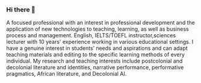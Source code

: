 ### Hi there 👋

A focused professional with an interest in professional development and the application of new technologies to teaching, learning, as well as business process and management.
English, IELTS/TOEFL instructor,sciences lecturer with 10 years' experience working in various educational settings. I have a genuine interest in students’ needs and aspirations and can adapt teaching materials and editing to the specific learning methods of every individual. My research and teaching interests include postcolonial and decolonial literature and identities, narrative performance, performative pragmatics, African literature, and Decolonial AI.

<!--
**proofeditnetics/proofeditnetics** is a ✨ _special_ ✨ repository because its `README.md` (this file) appears on your GitHub profile.

Here are some ideas to get you started:

- 🔭 I’m currently working on ...
- 🌱 I’m currently learning ...
- 👯 I’m looking to collaborate on ...
- 🤔 I’m looking for help with ...
- 💬 Ask me about ...
- 📫 How to reach me: ...
- 😄 Pronouns: ...
- ⚡ Fun fact: ...
-->
